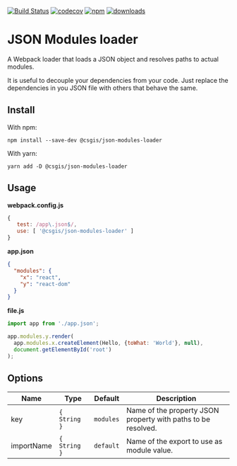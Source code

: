[![Build Status](https://travis-ci.org/csgis/json-modules-loader.svg?branch=master)](https://travis-ci.org/csgis/json-modules-loader) [![codecov](https://codecov.io/gh/csgis/json-modules-loader/branch/master/graph/badge.svg)](https://codecov.io/gh/csgis/json-modules-loader) [![npm](https://img.shields.io/npm/v/@csgis/json-modules-loader.svg)](https://www.npmjs.com/package/@csgis/json-modules-loader) [![downloads](https://img.shields.io/npm/dt/@csgis/json-modules-loader.svg)](https://www.npmjs.com/package/@csgis/json-modules-loader)

# JSON Modules loader

A Webpack loader that loads a JSON object and resolves paths to actual modules.

It is useful to decouple your dependencies from your code. Just replace the dependencies in you JSON file with others that behave the same.

## Install

With npm:

```
npm install --save-dev @csgis/json-modules-loader
```

With yarn:

```
yarn add -D @csgis/json-modules-loader
```

## Usage

**webpack.config.js**

```js
{
   test: /app\.json$/,
   use: [ '@csgis/json-modules-loader' ]
}
```

**app.json**
```json
{
  "modules": {
    "x": "react",
    "y": "react-dom"
  }
}
```

**file.js**
```js
import app from './app.json';

app.modules.y.render(
  app.modules.x.createElement(Hello, {toWhat: 'World'}, null),
  document.getElementById('root')
);
```

## Options

| Name        | Type          | Default   | Description |
|-------------|---------------|-----------|-------------|
| key         | `{ String } ` | `modules` | Name of the property JSON property with paths to be resolved. |
| importName  | `{ String } ` | `default` | Name of the export to use as module value. |
